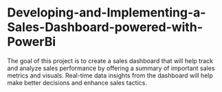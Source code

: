 # Developing-and-Implementing-a-Sales-Dashboard-powered-with-PowerBi
The goal of this project is to create a sales dashboard that will help track and analyze sales performance by offering a summary of important sales metrics and visuals. Real-time data insights from the dashboard will help make better decisions and enhance sales tactics.
